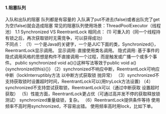 #### 1.阻塞队列
   入队和出队的阻塞
        队列都是有容量的
        入队满了put不进去(false)或者出队完了get为空(false)就会造成阻塞
        常见的阻塞队列使用场景：ThreadPoolExecutor（线程池）
   1.1 Synchronized VS ReentrantLock
    相同点：
        (1) 可重入的（同一个线程持有锁之后，再次获取锁时无需竞争，可以获得成功）   
    不同点：
       （1）一个是Java的关键字，一个是JUC下面的类，Synchronized{}，ReentrantLock显示调用。
            显示调用: 直接使用类名调用。 
            隐式调用: 基于事件的隐式调用风格的思想是构件不直接调用一个过程，而是触发或广播一个或多个事件。
            public synchronized void a(){}这种写法等效于public void a() {synchronized(this){}}
       （2）synchronized不响应中断，ReentrantLock可响应中断（lockInterruptibly方法 以中断方式获取锁 抛异常）
       （3）synchronized不支持获取锁时设置超时时间，ReentrantLock可以(用tryLock方法设置)
       （4）synchronized不支持尝试获取锁，ReentrantLock可以（通过中断获取 设置超时获取）
       （5）性能方面，ReentrantLock更占优（可通过高并发不停的获取释放锁测试）
            synchronized重量级锁，复杂。
       （6）ReentrantLock提供条件等待
    使用频率不高时用synchronized，不容易出错。
    使用频率高时用lock，比如下单。